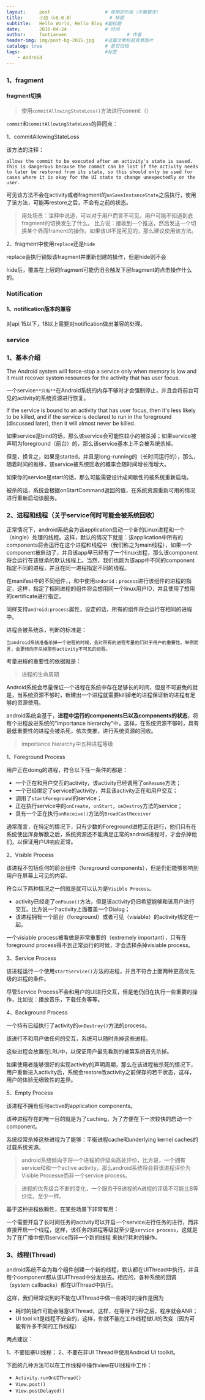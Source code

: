 ```yaml
---
layout:     post                    # 使用的布局（不需要改）
title:      小结（v8.0.0）             # 标题 
subtitle:   Hello World, Hello Blog #副标题
date:       2016-04-24              # 时间
author:     fantianwen                      # 作者
header-img: img/post-bg-2015.jpg    #这篇文章标题背景图片
catalog: true                       # 是否归档
tags:                               #标签
    - Android
---
```



### 1、fragment

#### fragment切换

> 使用`commitAllowingStateLoss()`方法进行commit（）

  `commit`和`commitAllowingStateLoss`的异同点：
  
  1、commitAllowingStateLoss
  
  该方法的注释：
  
  ```
  allows the commit to be executed after an activity's state is saved.  This is dangerous because the commit can be lost if the activity needs to later be restored from its state, so this should only be used for cases where it is okay for the UI state to change unexpectedly on the user.
  ```
  
  可见该方法不会在activity或者fragment的`onSaveInstanceState`之后执行，使用了该方法，可能再restore之后，不会有之前的状态。
  
  > 用处场景：注释中说道，可以对于用户而言不可见，用户可能不知道到底fragment的切换发生了什么。
  比方说：接收到一个推送，然后发送一个切换某个界面frament的操作。如果该UI不是可见的，那么建议使用该方法。
  
 2、fragment中使用`replace`还是`hide`
  
  replace会执行销毁该fragment并重新创建的操作，但是hide则不会
  
  hide后，覆盖在上层的fragment可能仍旧会触发下层fragment的点击操作什么的。
 
<!-- more -->


### Notification

#### 1、notification版本的兼容

对api 15以下，18以上需要对notification做出兼容的处理。


### service

### 1、基本介绍
	
The Android system will force-stop a service only when memory is low and it must recover system resources for the activity that has user focus.
	
一个service`**只有**`在Android系统的内存不够时才会强制停止，并且会将前台可见的activity的系统资源进行恢复。
	
	
If the service is bound to an activity that has user focus, then it's less likely to be killed, and if the service is declared to run in the foreground (discussed later), then it will almost never be killed. 
	
如果service是bind的话，那么该service会可能性较小的被杀掉；如果service被声明为foreground（前台）的，那么该service基本上不会被系统杀掉。
	
但是，换言之，如果是started，并且是long-running的（长时间运行的），那么，随着时间的推移，该service被系统回收的概率会随时间增长而增大。
	
如果你的service是start的话，那么可能需要设计成间歇性的被系统重新启动。
	
被杀的话，系统会根据onStartCommand返回的值，在系统资源重新可用的情况进行重新启动该服务。
	
### 2、进程和线程（关于service何时可能会被系统回收）

正常情况下，android系统会为该application启动一个新的Linux进程和一个（single）处理的线程。这样，默认的情况下就是：该application中所有的components将会运行在这个进程和线程中（我们称之为main线程），如果一个component被启动了，并且该app早已经有了一个linux进程，那么该component将会运行在该继承的默认线程上。当然，我们也能为该app中不同的component指定不同的进程，并且在同一进程指定不同的线程。

在manifest中的不同组件<activity>，<service>，<receiver>和<provider>中使用`andorid：process`进行该组件的进程的指定，这样，指定了相同进程的组件将会想用同一个linux用户ID，并且使用了想用的certificate进行指定。

<application>同样支持`android:process`属性，设定的话，所有的组件将会运行在相同的进程中。

进程会被系统杀，判断的标准是：

	当android系统准备杀掉一个进程的时候，会对所有的进程考量他们对于用户的重要性。举例而言，会更倾向于杀掉那些activity不可见的进程。
	
考量进程的重要性的依据就是：
	
> 进程的生命周期

Android系统会尽量保证一个进程在系统中存在足够长的时间，但是不可避免的就是，当系统资源不够时，新建出一个进程就需要kill掉老的进程保证新的进程有足够的资源使用。

android系统会基于，**进程中运行的components已以及components的状态**，将每个进程放进系统的“importance hierarchy”中，这样，在系统资源不够时，具有最低重要性的进程会被杀死，依次类推，进行系统资源的回收。

> importance hierarchy中五种进程等级

1、Foreground Process

用户正在doing的进程，符合以下任一条件的都是：

- 一个正在和用户交互的activity，该activity已经调用了`onResume`方法；
- 一个已经绑定了service的activity，并且该activity正在和用户交互；
- 调用了`startForeground`的service；
- 正在执行service中的`onCreate`，`onStart`，`onDestroy`方法的service；
- 具有一个正在执行`onReceive()`方法的`BroadCastReceiver`

通常而言，在特定的情况下，只有少数的Foreground进程正在运行，他们只有在系统使出浑身解数之后，系统资源还不能满足正常的android进程时，才会杀掉他们，以保证用户UI响应正常。

2、Visible Process

该进程不包括任何的前台组件（foreground components），但是仍旧能够影响到用户在屏幕上可见的内容。

符合以下两种情况之一的就是就可以认为是`Visible Process`。

- 	activity已经走了`onPause()`方法，但是该activity仍旧希望能够和该用户进行交互。比方说一个activity上面覆盖一个Dialog；
- 该进程拥有一个前台（foreground）或者可见（visiable）的activity绑定在一起。

一个visiable process被看做是非常重要的（extremely important），只有在foreground process得不到正常运行的时候，才会选择杀掉visiable process。


3、Service Process

该进程运行一个使用`startService()`方法的进程，并且不符合上面两种更高优先级的进程的条件。

尽管Service Process不会和用户的UI进行交互，但是他仍旧在执行一些重要的操作，比如说：播放音乐，下载任务等等。

4、Background Process

一个持有已经执行了activity的`onDestroy()`方法的process。

该进行不和用户做任何的交互，系统可以随时杀掉这些进程。

这些进程会放置在LRU中，以保证用户最先看到的被第系统首先杀掉。

如果使用者能够很好的实现activity的声明周期，那么在该进程被杀死的情况下，用户重新进入activity后，系统会restore改activity之前保存的若干状态，这样，用户的体验无细致性的差异。

5、Empty Process

该进程不拥有任何active的application components。

该种进程存在的唯一目的就是为了caching，为了方便在下一次较快的启动一个component。

系统经常杀掉这些进程为了能够：平衡进程cache和underlying kernel caches的过载系统资源。


> android系统倾向于将一个进程的评级向高处评价，比方说，一个拥有service和和一个active activity，那么android系统将会将该进程评价为Visible Processe而非一个service process。


> 进程的优先级会不断的变化，一个服务于B进程的A进程的评级不可能比B等价低，至少一样。

基于这种进程依赖性，在某些场景下非常有用：

一个需要开启了长时间任务的activity可以开启一个service进行任务的进行，而非直接开启一个线程，这样，该任务的进程等级就至少是`service process`，这就是为了在广播中使用service而非一个新的线程
来执行耗时的操作。

### 3、线程(Thread)

android系统不会为每个组件创建一个新的线程，默认都在UIThread中执行，并且每个component都从该UIThread中分发出去。相应的，各种系统的回调（system callbacks）都在UIThread中执行。

这样，我们经常说到的不能在UIThread中做一些耗时的操作是因为

- 耗时的操作可能会阻塞UIThread，这样，在等待了5秒之后，程序就会ANR；
- UI tool kit是线程不安全的，这样，你就不能在工作线程做UI的改变（因为可能有许多不同的工作线程）

两点建议：

1、不要阻塞UI线程；
2、不要在非UI Thread中使用Android UI toolkit。

下面的几种方法可以在工作线程中操作view在UI线程中工作：

- `Activity.runOnUIThread()`
- `View.post()`
- `View.postDelayed()`





	
	
	
	
	

	

  
  




